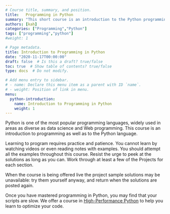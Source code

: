 ```yaml
---
# Course title, summary, and position.
title:   Programming in Python
summary: "This short course is an introduction to the Python programming language for beginners.  No previous experience with programming is required."
authors: [kah]
categories: ["Programming","Python"]
tags: ["programming","python"]
#weight: 1

# Page metadata.
title: Introduction to Programming in Python
date: "2020-11-17T00:00:00"
draft: false  # Is this a draft? true/false
toc: true  # Show table of contents? true/false
type: docs  # Do not modify.

# Add menu entry to sidebar.
# - name: Declare this menu item as a parent with ID `name`.
# - weight: Position of link in menu.
menu:
  python-introduction:
    name: Introduction to Programming in Python
    weight: 1
---
```


Python is one of the most popular programming languages, widely used in areas as diverse as data science and Web programming.  This course is an introduction to programming as well as to the Python language.

Learning to program requires practice and patience.  You cannot learn by watching videos or even reading notes with examples.  You should attempt all the examples throughout this course.  Resist the urge to peek at the solutions as long as you can.  Work through at least a few of the Projects for each section.

When the course is being offered live the project sample solutions may be unavailable: try them yourself anyway, and return when the solutions are posted again.

Once you have mastered programming in Python, you may find that your scripts are slow.  We offer a course in [High-Performance Python](/courses/python-high-performance) to help you learn to optimize your code.
